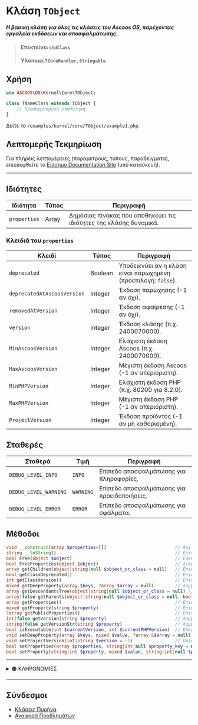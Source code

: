# Κλάση `TObject`

***Η βασική κλάση για όλες τις κλάσεις του Ascoos OS, παρέχοντας εργαλεία εκδόσεων και αποσφαλμάτωσης.***

> #### Επεκτείνει `stdClass`
> #### Υλοποιεί `TCoreHandler`, `Stringable`

## Χρήση
```php
use ASCOOS\OS\Kernel\Core\TObject;

class TNameClass extends TObject {
    // Προσαρμοσμένη υλοποίηση
}
```

Δείτε το `/examples/kernel/core/TObject/example1.php`.

## Λεπτομερής Τεκμηρίωση
Για πλήρεις λεπτομέρειες (παραμέτρους, τύπους, παραδείγματα), επισκεφθείτε το [Επίσημο Documentation Site](https://docs.ascoos.com) (υπό κατασκευή).

---

## Ιδιότητες
| Ιδιότητα | Τύπος | Περιγραφή |
|----------|-------|-----------|
| `properties` | Array | Δημόσιος πίνακας που αποθηκεύει τις ιδιότητες της κλάσης δυναμικά. |

### Κλειδιά του `properties`
| Κλειδί | Τύπος | Περιγραφή |
|--------|-------|-----------|
| `deprecated` | Boolean | Υποδεικνύει αν η κλάση είναι παρωχημένη (προεπιλογή: `false`). |
| `deprecatedAtAscoosVersion` | Integer | Έκδοση παρώχησης (-1 αν όχι). |
| `removedAtVersion` | Integer | Έκδοση αφαίρεσης (-1 αν όχι). |
| `version` | Integer | Έκδοση κλάσης (π.χ. 2400070000). |
| `MinAscoosVersion` | Integer | Ελάχιστη έκδοση Ascoos (π.χ. 2400070000). |
| `MaxAscoosVersion` | Integer | Μέγιστη έκδοση Ascoos (-1 αν απεριόριστη). |
| `MinPHPVersion` | Integer | Ελάχιστη έκδοση PHP (π.χ. 80200 για 8.2.0). |
| `MaxPHPVersion` | Integer | Μέγιστη έκδοση PHP (-1 αν απεριόριστη). |
| `ProjectVersion` | Integer | Έκδοση προϊόντος (-1 αν μη καθορισμένη). |

## Σταθερές
| Σταθερά | Τιμή | Περιγραφή |
|---------|------|-----------|
| `DEBUG_LEVEL_INFO` | `INFO` | Επίπεδο αποσφαλμάτωσης για πληροφορίες. |
| `DEBUG_LEVEL_WARNING` | `WARNING` | Επίπεδο αποσφαλμάτωσης για προειδοποιήσεις. |
| `DEBUG_LEVEL_ERROR` | `ERROR` | Επίπεδο αποσφαλμάτωσης για σφάλματα. |

## Μέθοδοι
```php
void __construct(array $properties=[])                          // Αρχικοποιεί την κλάση. Πρέπει να καλείται από τις θυγατρικές κλάσεις.
string __toString()                                             // Επιστρέφει το όνομα της κλάσης ως συμβολοσειρά.
bool Free(object $object)                                       // Ελευθερώνει τη μνήμη του αντικειμένου ή του κλώνου του.
bool FreeProperties(object $object)                             // Διαγράφει και ελευθερώνει μνήμη για όλες τις ιδιότητες.
array getChildren(object|string|null $object_or_class = null)   // Επιστρέφει τις θυγατρικές κλάσεις της δοθείσας κλάσης ή αντικειμένου.
bool getClassDeprecated()                                       // Επιστρέφει true αν η κλάση είναι παρωχημένη, αλλιώς false.
int getClassVersion()                                           // Επιστρέφει την έκδοση της κλάσης.
mixed getDeepProperty(array $keys, ?array $array = null)        // Λαμβάνει μια ιδιότητα σε οποιοδήποτε βάθος στον πίνακα ιδιοτήτων.
array getDescendantsTree(object|string|null $object_or_class = null) // Επιστρέφει δέντρο όλων των απογόνων της κλάσης ή αντικειμένου.
array|false getParents(object|string|null $object_or_class = null, bool $autoload = true) // Επιστρέφει τις γονικές κλάσεις της κλάσης ή αντικειμένου.
array getProperties()                                           // Επιστρέφει τον πίνακα ιδιοτήτων της κλάσης.
mixed getProperty(string $property)                             // Επιστρέφει το περιεχόμενο της ζητούμενης ιδιότητας.
?array getPublicProperties()                                    // Επιστρέφει πίνακα δημόσιων ιδιοτήτων.
int|false getVersion(string $property)                          // Λαμβάνει την έκδοση ως ακέραιο.
string|false getVersionStr(string $property)                    // Λαμβάνει την έκδοση ως μορφοποιημένη συμβολοσειρά.
bool isExecutable(int $currentVersion, int $currentPHPVersion)  // Ελέγχει αν η έκδοση της κλάσης είναι εκτελέσιμη με βάση τις καθορισμένες εκδόσεις.
void setDeepProperty(array $keys, mixed $value, ?array &$array = null) // Ορίζει μια ιδιότητα σε οποιοδήποτε βάθος στον πίνακα ιδιοτήτων.
void setProjectVersion(int|string $version = -1)                // Ορίζει την έκδοση του προϊόντος.
bool setProperties(array $properties, string|int|null $property_key = null) // Ορίζει ιδιότητες αναδρομικά, συνδυάζοντας υποπίνακες.
bool setProperty(string|int $property, mixed $value, string|int|null $property_key = null) // Ορίζει μία ιδιότητα της κλάσης.
```

---

<details>
<summary>🟠 ΚΛΗΡΟΝΟΜΙΕΣ</summary>

Κληρονομεί τη μέθοδο `__toString` από την `stdClass`, η οποία αντικαθίσταται για να επιστρέφει το όνομα της κλάσης. Υλοποιεί τα `TCoreHandler` και `Stringable` για βασικές λειτουργίες και μετατροπή σε συμβολοσειρά.

</details>

---

## Σύνδεσμοι
- [Κλάσεις Πυρήνα](/docs/kernel/CLASS-GR.md)
- [Αναφορά Προβλημάτων](https://issues.ascoos.com)